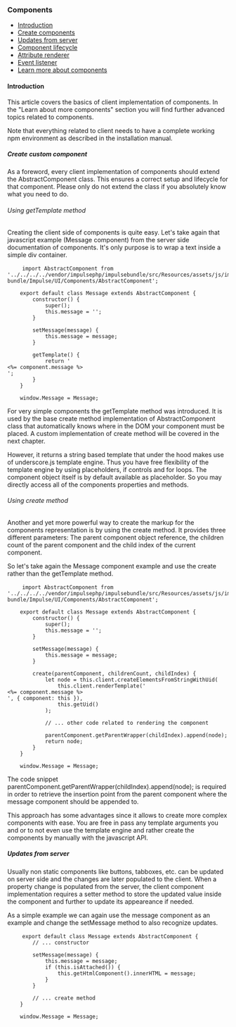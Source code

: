 <h3 class="doc-title">Components</h3>

- [Introduction](#introduction)
- [Create components](#create-components)
- [Updates from server](#updates-from-server)
- [Component lifecycle](#component-lifecycle)
- [Attribute renderer](#attribute-renderer)
- [Event listener](#event-listener)
- [Learn more about components](#advanced_topics)

<h4><a id="introduction">Introduction</a></h4>

This article covers the basics of client implementation of components. In the "Learn about more components" section you will find further advanced topics related to components.

Note that everything related to client needs to have a complete working npm environment as described in the installation manual.

<h5><a id="create-components">Create custom component</a></h5>

As a foreword, every client implementation of components should extend the <span class="code-hint">AbstractComponent</span> class. This ensures a correct setup and lifecycle for that component. Please only do not extend the class if you absolutely know what you need to do.

<h6>Using getTemplate method</h6>

Creating the client side of components is quite easy. Let's take again that javascript example (Message component) from the server side documentation of components. It's only purpose is to wrap a text inside a simple div container.

<pre class="imp-code code-white line-numbers language-js">
	<code class="language-js">import AbstractComponent from '../../../../vendor/impulsephp/impulsebundle/src/Resources/assets/js/impulse-bundle/Impulse/UI/Components/AbstractComponent';
    
    export default class Message extends AbstractComponent {
        constructor() {
            super();
            this.message = '';
        }

        setMessage(message) {
            this.message = message;
        }

        getTemplate() {
            return '<div><%= component.message %></div>';
        }
    }
    
    window.Message = Message;</code>
</pre>

For very simple components the <span class="code-hint">getTemplate</span> method was introduced. It is used by the base <span class="code-hint">create</span> method implementation of <span class="code-hint">AbstractComponent</span> class that automatically knows where in the DOM your component must be placed. A custom implementation of <span class="code-hint">create</span> method will be covered in the next chapter.

However, it returns a string based template that under the hood makes use of underscore.js template engine. Thus you have free flexibility of the template engine by using placeholders, if controls and for loops. The component object itself is by default available as placeholder. So you may directly access all of the components properties and methods.

<h6>Using create method</h6>

Another and yet more powerful way to create the markup for the components representation is by using the <span class="code-hint">create</span> method. It provides three different parameters: The parent component object reference, the children count of the parent component and the child index of the current component.

So let's take again the Message component example and use the <span class="code-hint">create</span> rather than the <span class="code-hint">getTemplate</span> method.

<pre class="imp-code code-white line-numbers language-js">
	<code class="language-js">import AbstractComponent from '../../../../vendor/impulsephp/impulsebundle/src/Resources/assets/js/impulse-bundle/Impulse/UI/Components/AbstractComponent';
    
    export default class Message extends AbstractComponent {
        constructor() {
            super();
            this.message = '';
        }

        setMessage(message) {
            this.message = message;
        }

        create(parentComponent, childrenCount, childIndex) {
        	let node = this.client.createElementsFromStringWithUid(
                this.client.renderTemplate('<div><%= component.message %></div>', { component: this }),
                this.getUid()
            );
            
            // ... other code related to rendering the component
        
        	parentComponent.getParentWrapper(childIndex).append(node);
            return node;
        }
    }
    
    window.Message = Message;</code>
</pre>

The code snippet <span class="code-hint">parentComponent.getParentWrapper(childIndex).append(node);</span> is required in order to retrieve the insertion point from the parent component where the message component should be appended to.

This approach has some advantages since it allows to create more complex components with ease. You are free in pass any template arguments you and or to not even use the template engine and rather create the components by manually with the javascript API.

<h5><a id="updates-from-server">Updates from server</a></h5>

Usually non static components like buttons, tabboxes, etc. can be updated on server side and the changes are later populated to the client. When a property change is populated from the server, the client component implementation requires a setter method to store the updated value inside the component and further to update its appeareance if needed.

As a simple example we can again use the message component as an example and change the <span class="code-hint">setMessage</span> method to also recognize updates.

<pre class="imp-code code-white line-numbers language-js">
	<code class="language-js">export default class Message extends AbstractComponent {
        // ... constructor

        setMessage(message) {
            this.message = message;
            if (this.isAttached()) {
            	this.getHtmlComponent().innerHTML = message;
            }
        }

        // ... create method
    }
    
    window.Message = Message;</code>
</pre>